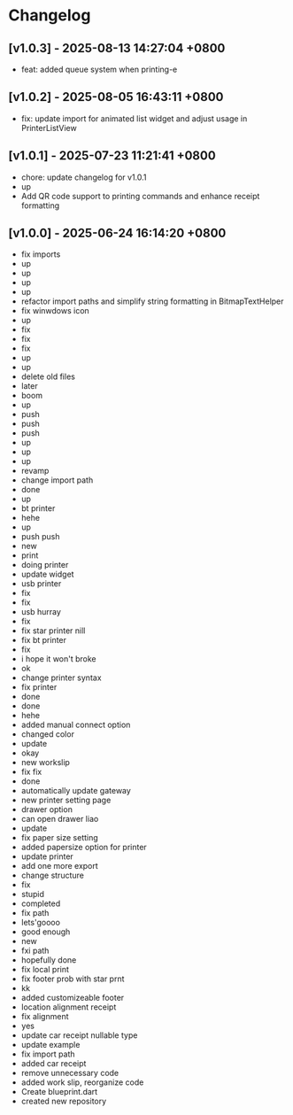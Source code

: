 # Changelog

## [v1.0.3] - 2025-08-13 14:27:04 +0800

- feat: added queue system when printing-e 

## [v1.0.2] - 2025-08-05 16:43:11 +0800

- fix: update import for animated list widget and adjust usage in PrinterListView

## [v1.0.1] - 2025-07-23 11:21:41 +0800

- chore: update changelog for v1.0.1
- up
- Add QR code support to printing commands and enhance receipt formatting

## [v1.0.0] - 2025-06-24 16:14:20 +0800

- fix imports
- up
- up
- up
- up
- refactor import paths and simplify string formatting in BitmapTextHelper
- fix winwdows icon
- up
- fix
- fix
- fix
- up
- up
- delete old files
- later
- boom
- up
- push
- push
- push
- up
- up
- up
- revamp
- change import path
- done
- up
- bt printer
- hehe
- up
- push push
- new
- print
- doing printer
- update widget
- usb printer
- fix
- fix
- usb hurray
- fix
- fix star printer nill
- fix bt printer
- fix
- i hope it won't broke
- ok
- change printer syntax
- fix printer
- done
- done
- hehe
- added manual connect option
- changed color
- update
- okay
- new workslip
- fix fix
- done
- automatically update gateway
- new printer setting page
- drawer option
- can open drawer liao
- update
- fix paper size setting
- added papersize option for printer
- update printer
- add one more export
- change structure
- fix
- stupid
- completed
- fix path
- lets'goooo
- good enough
- new
- fxi path
- hopefully done
- fix local print
- fix footer prob with star prnt
- kk
- added customizeable footer
- location alignment receipt
- fix alignment
- yes
- update car receipt nullable type
- update example
- fix import path
- added car receipt
- remove unnecessary code
- added work slip, reorganize code
- Create blueprint.dart
- created new repository
